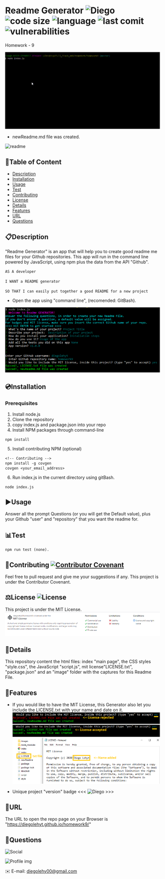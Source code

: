 # Readme Generator ![Diego](https://img.shields.io/badge/version-v1.0.0-yellow) ![code size](https://img.shields.io/github/languages/code-size/diegolehyt/homework9) ![language](https://img.shields.io/github/languages/top/diegolehyt/homework9) ![last comit](https://img.shields.io/github/last-commit/diegolehyt/homework9) ![vulnerabilities](https://img.shields.io/snyk/vulnerabilities/github/diegolehyt/homework9) 
Homework - 9

![Main Page](images/0.gif)

- newReadme.md file was created.

![readme](images/1.gif)

## 📌Table of Content

* [Description](#description)
* [Installation](#installation)
* [Usage](#usage)
* [Test](#test)
* [Contributing](#contributing)
* [License](#license)
* [Details](#details)
* [Features](#features)
* [URL](#url)
* [Questions](#questions)

## 📋Description
"Readme Generator" is an app that will help you to create good readme me files for your Github repositories. This app will run in the command line powered by JavaScript, using npm plus the data from the API "Github".
```
AS A developer

I WANT a README generator

SO THAT I can easily put together a good README for a new project
```
- Open the app using "command line", (recomended: GitBash).

![main](images/0.png)


## 💿Installation
### Prerequisites
  1. Install node.js  
  2. Clone the repository
  3. copy index.js and package.json into your repo
  4. Install NPM packages through command-line
 ```
 npm install 
 ```  
  5. Install contributing NPM (optional)
 ```
 <!-- Contributing -->
 npm install -g covgen
 covgen <your_email_address> 
 ```    
  6. Run index.js in the current directory using gitBash.
 ```
 node index.js
 ```


## ▶️Usage
Answer all the prompt Questions (or you will get the Default value), plus your Github "user" and "repository" that you want the readme for. 

## 📊Test
 ```
 npm run test (none).
 ```

## 🤝Contributing  [![Contributor Covenant](https://img.shields.io/badge/Contributor%20Covenant-v2.0%20adopted-ff69b4.svg)](code_of_conduct.md)
Feel free to pull request and give me your suggestions if any. This project is under the Contributor Covenant.
          
## ⚖️License  ![License](https://img.shields.io/github/license/diegolehyt/homework9)
This project is under the MIT License.
![License](images/1.png)

## 📑Details

This repository content the html files: index "main page", the CSS styles "style.css", the JavaScript "script.js", mit license"LICENSE.txt", "package.json" and an "image" folder with the captures for this Readme File.

## 📀Features
- If you would like to have the MIT License, this Generator also let you include the LICENSE.txt with your name and date on it.
![Features](images/2.png)
![Features2](images/3.png)
![Features3](images/4.png)

- Unique project "version" badge
<<< ![Diego](https://img.shields.io/badge/version-v1.0.0-yellow) >>>

## 🔗URL 

The URL to open the repo page on your Browser is "https://diegolehyt.github.io/homework9/"

## 👤Questions  
![Social](https://img.shields.io/github/followers/diegolehyt?style=social) 

![Profile img](https://avatars1.githubusercontent.com/u/59458188?v=4)

✉️ E-mail: diegolehy00@gmail.com

